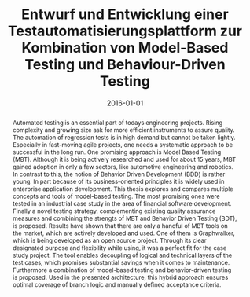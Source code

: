 ---
abstract: Automated testing is an essential part of todays engineering projects. Rising
  complexity and growing size ask for more efficient instruments to assure quality.
  The automation of regression tests is in high demand but cannot be taken lightly.
  Especially in fast-moving agile projects, one needs a systematic approach to be
  successful in the long run. One promising approach is Model Based Testing (MBT).
  Although it is being actively researched and used for about 15 years, MBT gained
  adoption in only a few sectors, like automotive engineering and robotics. In contrast
  to this, the notion of Behavior Driven Development (BDD) is rather young. In part
  because of its business-oriented principles it is widely used in enterprise application
  development. This thesis explores and compares multiple concepts and tools of model-based
  testing. The most promising ones were tested in an industrial case study in the
  area of financial software development. Finally a novel testing strategy, complementing
  existing quality assurance measures and combining the strengts of MBT and Behavior
  Driven Testing (BDT), is proposed. Results have shown that there are only a handful
  of MBT tools on the market, which are actively developed and used. One of them is
  Graphwalker, which is being developed as an open source project. Through its clear
  designated purpose and flexibility while using, it was a perfect fit for the case
  study project. The tool enables decoupling of logical and technical layers of the
  test cases, which promises substantial savings when it comes to maintenance. Furthermore
  a combination of model-based testing and behavior-driven testing is proposed. Used
  in the presented architecture, this hybrid approach ensures optimal coverage of
  branch logic and manually defined acceptance criteria.
authors:
- Ramon Lopez
date: '2016-01-01'
featured: false
links:
- name: Publik
  url: https://publik.tuwien.ac.at/showentry.php?ID=257811&lang=1
publication_types:
- '7'
publishDate: '2016-01-01'
title: Entwurf und Entwicklung einer Testautomatisierungsplattform zur Kombination
  von Model-Based Testing und Behaviour-Driven Testing
url_pdf: ''
---